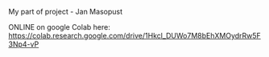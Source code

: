 My part of project - Jan Masopust

ONLINE on google Colab here:
https://colab.research.google.com/drive/1Hkcl_DUWo7M8bEhXMOydrRw5F3Np4-vP
